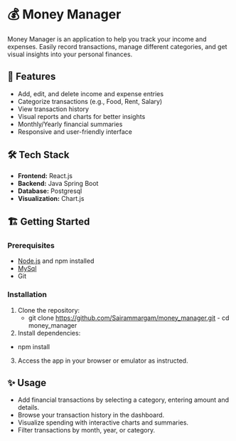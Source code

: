 # 💰 Money Manager

Money Manager is an application to help you track your income and expenses. Easily record transactions, manage different categories, and get visual insights into your personal finances.

## 🚀 Features

- Add, edit, and delete income and expense entries
- Categorize transactions (e.g., Food, Rent, Salary)
- View transaction history
- Visual reports and charts for better insights
- Monthly/Yearly financial summaries
- Responsive and user-friendly interface

## 🛠️ Tech Stack

- **Frontend:** React.js 
- **Backend:** Java Spring Boot
- **Database:** Postgresql
- **Visualization:** Chart.js 

## 🏗️ Getting Started

### Prerequisites

- [Node.js](https://nodejs.org/) and npm installed 
- [MySql](https://www.mysql.com/) 
- Git

### Installation

1. Clone the repository:
   - git clone https://github.com/Sairammargam/money_manager.git
   - cd money_manager
2. Install dependencies:
  - npm install
3. Access the app in your browser or emulator as instructed.

## ✨ Usage

- Add financial transactions by selecting a category, entering amount and details.
- Browse your transaction history in the dashboard.
- Visualize spending with interactive charts and summaries.
- Filter transactions by month, year, or category.

